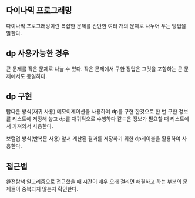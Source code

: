 ## 다이나믹 프로그래밍
다이나믹 프로그래밍이란 복잡한 문제를 간단한 여러 개의 문제로 나누어 푸는 방법을 말한다.

## dp 사용가능한 경우
큰 문제를 작은 문제로 나눌 수 있다.
작은 문제에서 구한 정답은 그것을 포함하는 큰 문제에서도 동일하다.

## dp 구현
탑다운 방식(재귀 사용)
메모이제이션을 사용하여 dp를 구현 한것으로 한 번 구한 정보를 리스트에 저장해 놓고 dp를 재귀적으로 수행하다 같ㅌ은 정보가 필요할 때 리스트에서 가져와서 사용한다.

보텀업 방식(반복문 사용)
앞서 계산된 결과를 저장하기 위한 dp테이블을 활용하여 사용한다.

## 접근법
완전탐색 알고리즘으로 접근했을 때 시간이 매우 오래 걸리면 해결하고 하는 부분의 문제들이 중복되지 않는지 확인한다.

